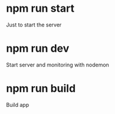 # npm run start

Just to start the server

# npm run dev

Start server and monitoring with nodemon

# npm run build

Build app
